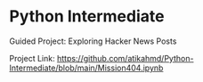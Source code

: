 # Python Intermediate
 Guided Project: Exploring Hacker News Posts
 
 Project Link: https://github.com/atikahmd/Python-Intermediate/blob/main/Mission404.ipynb
